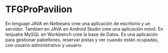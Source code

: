 # TFGProPavilion
En lenguaje JAVA en Netbeans cree una aplicación de escritorio y un servidor.
Tambien en JAVA en Android Studio cree una aplicación móvil.
En lenjuahe MySQL en Workbench cree la base de Datos.
Es una aplicación para gestionar pabellones, reservar pistas y ver cuando están ocupadas, con usuario administrativo y usuario  
